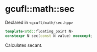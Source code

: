 # gcufl::math::sec
Declared in `<gcufl/math/sec.hpp>`
```cpp
template<std::floating_point N>
constexpr N sec(const N value) noexcept;
```
Calculates secant.

